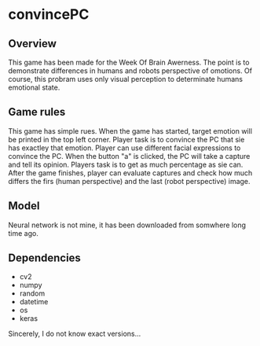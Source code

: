 # convincePC

## Overview

This game has been made for the Week Of Brain Awerness. The point is to demonstrate differences in humans and robots perspective of omotions.
Of course, this probram uses only visual perception to determinate humans emotional state.

## Game rules

This game has simple rues. When the game has started, target emotion will be printed in the top left corner. Player task is to convince the PC
that sie has exactley that emotion. Player can use different facial expressions to convince the PC. When the button "a" is clicked, the PC will
take a capture and tell its opinion. Players task is to get as much percentage as sie can. After the game finishes, player can evaluate captures and
check how much differs the firs (human perspective) and the last (robot perspective) image.

## Model

Neural network is not mine, it has been downloaded from somwhere long time ago.

## Dependencies

- cv2
- numpy
- random
- datetime
- os
- keras

Sincerely, I do not know exact versions...
